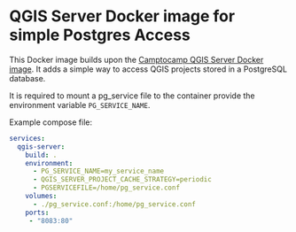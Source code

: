 # QGIS Server Docker image for simple Postgres Access

This Docker image builds upon the [Camptocamp QGIS Server Docker image](https://github.com/camptocamp/docker-qgis-server). It adds a simple way to access QGIS projects stored in a PostgreSQL database.

It is required to mount a pg_service file to the container provide the environment variable `PG_SERVICE_NAME`.

Example compose file:

```yaml
services:
  qgis-server:
    build: .
    environment:
      - PG_SERVICE_NAME=my_service_name
      - QGIS_SERVER_PROJECT_CACHE_STRATEGY=periodic
      - PGSERVICEFILE=/home/pg_service.conf
    volumes:
      - ./pg_service.conf:/home/pg_service.conf
    ports:
     - "8083:80"
```
